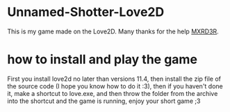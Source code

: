 # Unnamed-Shotter-Love2D
This is my game made on the Love2D. Many thanks for the help [MXRD3R](https://github.com/MXRD3R).
<h1>how to install and play the game</h1>
 First you install love2d no later than versions 11.4, then install the zip file of the source code (I hope you know how to do it :3), then if you haven't done it, make a shortcut to love.exe, and then throw the folder from the archive into the shortcut and the game is running, enjoy your short game ;3
